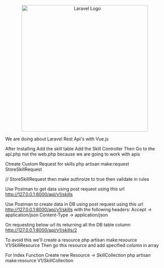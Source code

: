 <p align="center"><a href="https://laravel.com" target="_blank"><img src="https://raw.githubusercontent.com/laravel/art/master/logo-lockup/5%20SVG/2%20CMYK/1%20Full%20Color/laravel-logolockup-cmyk-red.svg" width="400" alt="Laravel Logo"></a></p>

We are doing about Laravel Rest Api's with Vue.js

After Installing Add the skill table
Add the Skill Controller 
Then Go to the api.php not the web.php because we are going to work with apis

Ctreate Custom Request for skills
php artisan make:request StoreSkillRequest

// StoreSkillRequest
then make authroize to true
then validate in rules

Use Postman to get data using post request using this url
http://127.0.0.1:8000/api/v1/skills

Use Postman to create data in DB using post request using this url
http://127.0.0.1:8000/api/v1/skills
with the following headers:
Accept -> application/json
Content-Type -> application/json

On requesting below url its returning all the DB table column
http://127.0.0.1:8000/api/v1/skills/2

To avoid this we'll create a resource
php artisan make:resource V1/SkillResource
Then go this resource and add specified column in array

For Index Function Create new Resource -> SkillCollection
php artisan make:resource V1/SkillCollection
